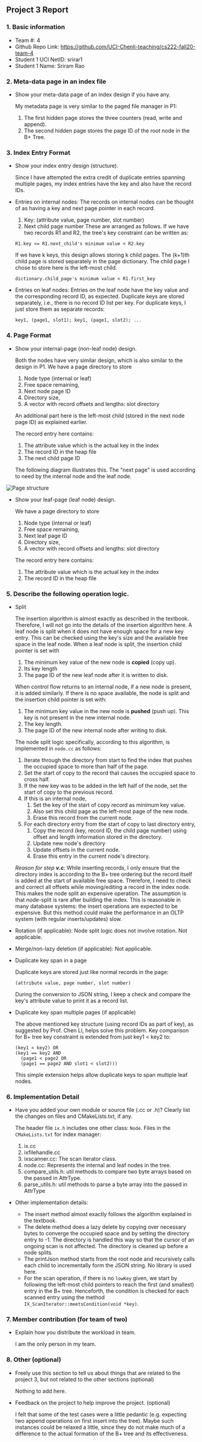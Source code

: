 ## Project 3 Report


### 1. Basic information
 - Team #: 4
 - Github Repo Link: https://github.com/UCI-Chenli-teaching/cs222-fall20-team-4
 - Student 1 UCI NetID: srirar1
 - Student 1 Name: Sriram Rao


### 2. Meta-data page in an index file
- Show your meta-data page of an index design if you have any. 

  My metadata page is very similar to the paged file manager in P1: 
  1. The first hidden page stores the three counters (read, write and append).
  2. The second hidden page stores the page ID of the root node in the B+ Tree.

### 3. Index Entry Format
- Show your index entry design (structure). 

  Since I have attempted the extra credit of duplicate entries spanning multiple pages, my index entries have the key and also have the record IDs.

 - Entries on internal nodes: 
    The records on internal nodes can be thought of as having a key and next page pointer in each record.
    1. Key: (attribute value, page number, slot number)
    2. Next child page number
    These are arranged as follows. 
    If we have two records R1 and R2, the tree's key constraint can be written as:
      ```
      R1.key <= R1.next_child's minimum value < R2.key
      ```
    If we have k keys, this design allows storing k child pages. 
    The (k+1)th child page is stored separately in the page dictionary. 
    The child page I chose to store here is the left-most child.
      ```
      dictionary.child_page's minimum value < R1.first_key
      ```
     
  - Entries on leaf nodes:
  Entries on the leaf node have the key value and the corresponding record ID, as expected. 
  Duplicate keys are stored separately, i.e., there is no record ID list per key. For duplicate keys, I just store them as separate records:
    ```
    key1, (page1, slot1); key1, (page1, slot2); ... 
    ```

### 4. Page Format
- Show your internal-page (non-leaf node) design.

  Both the nodes have very similar design, which is also similar to the design in P1. 
  We have a page directory to store
  1. Node type (internal or leaf) 
  2. Free space remaining, 
  3. Next node page ID
  4. Directory size, 
  5. A vector with record offsets and lengths: slot directory
  
  An additional part here is the left-most child (stored in the next node page ID) as explained earlier.

  The record entry here contains: 
    1. The attribute value which is the actual key in the index 
    2. The record ID in the heap file 
    3. The next child page ID

  The following diagram illustrates this. 
The "next page" is used according to need by the internal node and the leaf node.

![Page structure](images/index_page.png)

- Show your leaf-page (leaf node) design.

    We have a page directory to store
    1. Node type (internal or leaf) 
    2. Free space remaining, 
    3. Next leaf page ID
    4. Directory size, 
    5. A vector with record offsets and lengths: slot directory
    
    The record entry here contains: 
    1. The attribute value which is the actual key in the index 
    2. The record ID in the heap file 

### 5. Describe the following operation logic.
- Split
  
  The insertion algorithm is almost exactly as described in the textbook. 
  Therefore, I will not go into the details of the insertion algorithm here.
  A leaf node is split when it does not have enough space for a new key entry. This can be checked using the key's size and the available free space in the leaf node.
  When a leaf node is split, the insertion child pointer is set with 
     1. The minimum key value of the new node is **copied** (copy up).
     2. Its key length
     3. The page ID of the new leaf node after it is written to disk.

  When control flow returns to an internal node, if a new node is present, it is added similarly. 
  If there is no space available, the node is split and the insertion child pointer is set with:
     1. The minimum key value in the new node is **pushed** (push up). This key is not present in the new internal node.
     2. The key length.
     3. The page ID of the new internal node after writing to disk.
  
  The node split logic specifically, according to this algorithm, is implemented in ```node.cc``` as follows:
  1. Iterate through the directory from start to find the index that pushes the occupied space to more than half of the page.
  2. Set the start of copy to the record that causes the occupied space to cross half.
  3. If the new key was to be added in the left half of the node, set the start of copy to the previous record.
  4. If this is an internal node, 
     1. Set the key of the start of copy record as minimum key value.
     2. Also set this child page as the left-most page of the new node.
     3. Erase this record from the current node.
  5. For each directory entry from the start of copy to last directory entry,
     1. Copy the record (key, record ID, the child page number) using offset and length information stored in the directory.
     2. Update new node's directory
     3. Update offsets in the current node.
     3. Erase this entry in the current node's directory.
  
  *Reason for step **v.c**:* While inserting records, I only ensure that the directory index is according to the B+ tree ordering but the record itself is added at the start of available free space.
  Therefore, I need to check and correct all offsets while moving/editing a record in the index node. 
  This makes the node split an expensive operation. The assumption is that node-split is rare after building the index. 
  This is reasonable in many database systems: the insert operations are expected to be expensive.
  But this method could make the performance in an OLTP system (with regular inserts/updates) slow.   

- Rotation (if applicable): Node split logic does not involve rotation. Not applicable.

- Merge/non-lazy deletion (if applicable): Not applicable.

- Duplicate key span in a page
  
  Duplicate keys are stored just like normal records in the page:
  ```
  (attribute value, page number, slot number)
  ``` 
  During the conversion to JSON string, I keep a check and compare the key's attribute value to print it as a record list.

- Duplicate key span multiple pages (if applicable)
  
  The above mentioned key structure (using record IDs as part of key), as suggested by Prof. Chen Li, helps solve this problem.
  Key comparison for B+ tree key constraint is extended from just key1 < key2 to:
  ```
  (key1 < key2) OR 
  (key1 == key2 AND 
    (page1 < page2 OR 
    (page1 == page2 AND slot1 < slot2)))
  ``` 
  This simple extension helps allow duplicate keys to span multiple leaf nodes.

### 6. Implementation Detail
- Have you added your own module or source file (.cc or .h)? 
  Clearly list the changes on files and CMakeLists.txt, if any.

  The header file ```ix.h``` includes one other class: ```Node```.
  Files in the ```CMakeLists.txt``` for index manager:
  1. ix.cc 
  2. ixfilehandle.cc
  3. ixscanner.cc: The scan iterator class.
  4. node.cc: Represents the internal and leaf nodes in the tree.
  5. compare_utils.h: util methods to compare two byte arrays based on the passed in AttrType.
  6. parse_utils.h: util methods to parse a byte array into the passed in AttrType

- Other implementation details:
  
  - The insert method almost exactly follows the algorithm explained in the textbook.
  - The delete method does a lazy delete by copying over necessary bytes to converge the occupied space and by setting the directory entry to -1. 
  The directory is handled this way so that the cursor of an ongoing scan is not affected. 
  The directory is cleaned up before a node splits.
  - The printJson method starts from the root node and recursively calls each child to incrementally form the JSON string. No library is used here.
  - For the scan operation, if there is no ```lowKey``` given, we start by following the left-most child pointers to reach the first (and smallest) entry in the B+ tree.
  Henceforth, the condition is checked for each scanned entry using the method ```IX_ScanIterator::meetsCondition(void *key)```. 

### 7. Member contribution (for team of two)
- Explain how you distribute the workload in team.
  
  I am the only person in my team.

### 8. Other (optional)
- Freely use this section to tell us about things that are related to the project 3, but not related to the other sections (optional)

  Nothing to add here.

- Feedback on the project to help improve the project. (optional)

  I felt that some of the test cases were a little pedantic (e.g. expecting two append operations on first insert into the tree).
Maybe such instances could be relaxed a little, since they do not make much of a difference to the actual formation of the B+ tree and its effectiveness.
